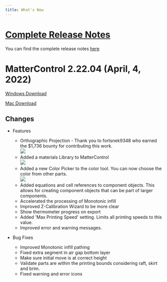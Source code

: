 ```yaml
---
title: What's New
---
```

 
# [Complete Release Notes](release-notes.md)
 
You can find the complete release notes [here](release-notes.md)
 
# MatterControl 2.22.04 (April, 4, 2022)

[Windows Download](https://mattercontrol.appspot.com/downloads/development/ag9zfm1hdHRlcmNvbnRyb2xyOwsSB1Byb2plY3QY6gcMCxINUHVibGljUmVsZWFzZRiAgPDuk763CAwLEgZVcGxvYWQYgIDwwa6QgAsM)

[Mac Download](https://mattercontrol.appspot.com/downloads/development/ag9zfm1hdHRlcmNvbnRyb2xyOwsSB1Byb2plY3QY7AcMCxINUHVibGljUmVsZWFzZRiAgPCerp-XCAwLEgZVcGxvYWQYgIDwwc7mogkM)

## Changes

- Features
  - Orthographic Projection - Thank you to fortsnek9348 who earned the $1,736 bounty for contributing this work.  
  ![](https://lh3.googleusercontent.com/o9UhPRAxIlV-9m-gfOlGC75UZnKL_ojp2Y8Qkf-UnOZSwi2HwDn00r5SOC7u72CBxu6Z-qQE5zXSbKX3ZovW5bgYsSFk2v0-2zp4oro=w300)
  - Added a materials Library to MatterControl  
  ![](https://lh3.googleusercontent.com/7nE7dr-SumfT-5GmGTRTa868eVghJC8jbhImZli0mUzslVfj7DjOuW-QZnk-02__J6YzU-9W4-0TJSw_sJPqBZAMV5i82xkaDIwT-YaQ=w520)
  - Added a new Color Picker to the color tool. You can now choose the color from other parts.  
  ![](https://lh3.googleusercontent.com/pHjCF4ONK-GkgUM2cKx-rSb_fhUwv1HiYYKyldXvkVnTLD-qrUBpbqugjfnHEwir6b4US4G1ukbwQqXvG0af2LKxn9O45D9R5DuaNg=w520)
  - Added equations and cell references to component objects. This allows for creating component objects that can be part of larger components.
  - Accelerated the processing of Monotonic infill
  - Improved Z-Calibration Wizard to be more clear
  - Show thermometer progress on export
  - Added 'Max Printing Speed' setting. Limits all printing speeds to this value.
  - Improved error and warning messages.

- Bug Fixes
  - Improved Monotonic infill pathing
  - Fixed extra segment in air gap bottom layer
  - Make sure initial move is at correct height
  - Validate parts are within the printing bounds considering raft, skirt and brim.
  - Fixed warning and error icons